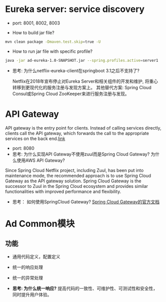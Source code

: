 # Eureka server: service discovery
- port: 8001, 8002, 8003

- How to build jar file?
```bash
mvn clean package -Dmaven.test.skip=true -U
```

- How to run jar file with specific profile?
```bash
java -jar ad-eureka-1.0-SNAPSHOT.jar --spring.profiles.active=server1
```

- 思考: 为什么netflix-eureka-client在springboot 3.1之后不支持了?

  Netflix在2018年宣布停止对Eureka Server和相关组件的开发和维护, 将重心转移到更现代化的服务注册与发现方案上。
  其他替代方案: Spring Cloud Consul或Spring Cloud ZooKeeper来进行服务注册与发现。

# API Gateway
API gateway is the entry point for clients. Instead of calling services directly, clients call the API gateway,
which forwards the call to the appropriate services on the back end.[link](https://learn.microsoft.com/en-us/azure/architecture/guide/architecture-styles/microservices)


- port: 8080
- 思考: 为什么实现API Gateway不使用zuul而是Spring Cloud Gateway? 为什么使用AWS API Gateway?

Since Spring Cloud Netflix project, including Zuul, has been put into maintenance mode, the recommended approach is to use Spring Cloud Gateway as the API gateway solution.
Spring Cloud Gateway is the successor to Zuul in the Spring Cloud ecosystem and provides similar functionalities with improved performance and flexibility.


- 思考： 如何使用SpringCloud Gateway? [Spring Cloud Gateway的官方文档](https://cloud.spring.io/spring-cloud-gateway/reference/html/)




# Ad Common模块

## 功能
- 通用代码定义，配置定义
- 统一的响应处理
- 统一的异常处理


- **思考: 为什么统一响应?**
提高代码的一致性、可维护性、可测试性和安全性，同时提升用户体验。



